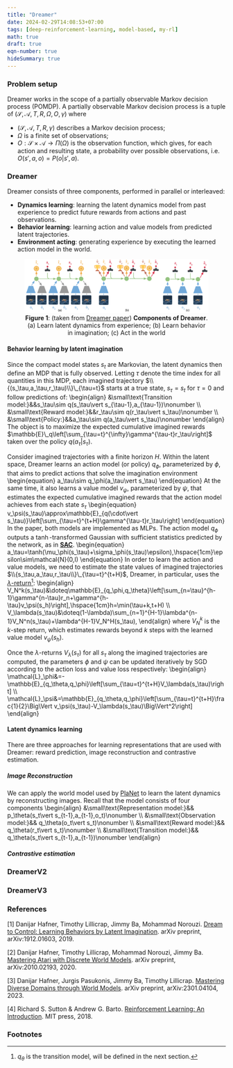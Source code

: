 ```yaml
---
title: "Dreamer"
date: 2024-02-29T14:08:53+07:00
tags: [deep-reinforcement-learning, model-based, my-rl]
math: true
draft: true
eqn-number: true
hideSummary: true
---
```


### Problem setup
Dreamer works in the scope of a partially observable Markov decision process (POMDP). A partially observable Markov decision process is a tuple of $(\mathcal{S},\mathcal{A},T,R,\Omega ,O,\gamma)$ where
- $(\mathcal{S},\mathcal{A},T,R,\gamma)$ describes a Markov decision process;
- $\Omega$ is a finite set of observations;
- $O:\mathcal{S}\times\mathcal{A}\to\Pi(\Omega)$ is the observation function, which gives, for each action and resulting state, a probability over possible observations, i.e. $O(s',a,o)=P(o\vert s',a)$.

### Dreamer
Dreamer consists of three components, performed in parallel or interleaved:
<ul class='number-list'>
	<li>
		<b>Dynamics learning</b>: learning the latent dynamics model from past experience to predict future rewards from actions and past observations.
	</li>
	<li>
		<b>Behavior learning</b>: learning action and value models from predicted latent trajectories.
	</li>
	<li>
		<b>Environment acting</b>: generating experience by executing the learned action model in the world.
	</li>
</ul>

<figure>
	<img src="/images/dreamer/dreamer.png" alt="dreamer"/>
	<figcaption style='text-align: center;'><b>Figure 1</b>: (taken from <a href='#dreamer-paper'>Dreamer paper</a>) <b>Components of Dreamer</b>. (a) Learn latent dynamics from experience; (b) Learn behavior in imagination; (c) Act in the world</figcaption>
</figure>

#### Behavior learning by latent imagination
Since the compact model states $s_t$ are Markovian, the latent dynamics then define an MDP that is fully observed. Letting $\tau$ denote the time index for all quantities in this MDP, each imagined trajectory $\\{(s_\tau,a_\tau,r_\tau)\\}\_{\tau=t}$ starts at a true state, $s_\tau=s_t$ for $\tau=0$ and follow predictions of:
\begin{align}
&\small\text{Transition model:}&&s_\tau\sim q(s_\tau\vert s_{\tau-1},a_{\tau-1})\nonumber \\\\ &\small\text{Reward model:}&&r_\tau\sim q(r_\tau\vert s_\tau)\nonumber \\\\ &\small\text{Policy:}&&a_\tau\sim q(a_\tau\vert s_\tau)\nonumber
\end{align}
The object is to maximize the expected cumulative imagined rewards $\mathbb{E}\_q\left[\sum_{\tau=t}^{\infty}\gamma^{\tau-t}r_\tau\right]$ taken over the policy $q(a_\tau\vert s_\tau)$.

Consider imagined trajectories with a finite horizon $H$. Within the latent space, Dreamer learns an action model (or policy) $q_\phi$, parameterized by $\phi$, that aims to predict actions that solve the imagination environment
\begin{equation}
a_\tau\sim q_\phi(a_\tau\vert s_\tau)
\end{equation}
At the same time, it also learns a value model $v_\psi$, parameterized by $\psi$, that estimates the expected cumulative imagined rewards that the action model achieves from each state $s_\tau$
\begin{equation}
v_\psi(s_\tau)\approx\mathbb{E}\_{q(\cdot\vert s_\tau)}\left[\sum_{\tau=t}^{t+H}\gamma^{\tau-t}r_\tau\right]
\end{equation}
In the paper, both models are implemented as MLPs. The action model $q_\phi$ outputs a $\tanh$-transformed Gaussian with sufficient statistics predicted by the network, as in [**SAC**]({{<ref"maxent-sql-sac#action-sample">}}).
\begin{equation}
a_\tau=\tanh(\mu_\phi(s_\tau)+\sigma_\phi(s_\tau)\epsilon),\hspace{1cm}\epsilon\sim\mathcal{N}(0,I)
\end{equation}
In order to learn the action and value models, we need to estimate the state values of imagined trajectories $\\{s_\tau,a_\tau,r_\tau\\}\_{\tau=t}^{t+H}$, Dreamer, in particular, uses the [$\lambda$-return]({{<ref"eligible-traces#lambda-return">}})[^1]:
\begin{align}
V_N^k(s_\tau)&\doteq\mathbb{E}\_{q_\phi,q_\theta}\left[\sum_{n=\tau}^{h-1}\gamma^{n-\tau}r_n+\gamma^{h-\tau}v_\psi(s_h)\right],\hspace{1cm}h=\min(\tau+k,t+H) \\\\ V_\lambda(s_\tau)&\doteq(1-\lambda)\sum_{n=1}^{H-1}\lambda^{n-1}V_N^n(s_\tau)+\lambda^{H-1}V_N^H(s_\tau),
\end{align}
where $V_N^k$ is the $k$-step return, which estimates rewards beyond $k$ steps with the learned value model $v_\psi(s_h)$.

Once the $\lambda$-returns $V_\lambda(s_\tau)$ for all $s_\tau$ along the imagined trajectories are computed, the parameters $\phi$ and $\psi$ can be updated iteratively by SGD according to the action loss and value loss respectively:
\begin{align}
\mathcal{L}\_\phi&=-\mathbb{E}\_{q_\theta,q_\phi}\left[\sum_{\tau=t}^{t+H}V_\lambda(s_\tau)\right] \\\\ \mathcal{L}\_\psi&=\mathbb{E}\_{q_\theta,q_\phi}\left[\sum_{\tau=t}^{t+H}\frac{1}{2}\Big\Vert v_\psi(s_\tau)-V_\lambda(s_\tau)\Big\Vert^2\right]
\end{align}

#### Latent dynamics learning
There are three approaches for learning representations that are used with Dreamer: reward prediction, image reconstruction and contrastive estimation.

##### Image Reconstruction
We can apply the world model used by [PlaNet]({{<ref"planet#latent-dynamics">}}) to learn the latent dynamics by reconstructing images. Recall that the model consists of four components
\begin{align}
&\small\text{Representation model:}&& p_\theta(s_t\vert s_{t-1},a_{t-1},o_t)\nonumber \\\\ &\small\text{Observation model:}&& q_\theta(o_t\vert s_t)\nonumber \\\\ &\small\text{Reward model:}&& q_\theta(r_t\vert s_t)\nonumber \\\\ &\small\text{Transition model:}&& q_\theta(s_t\vert s_{t-1},a_{t-1})\nonumber
\end{align}


##### Contrastive estimation

### DreamerV2

### DreamerV3

### References
[1] <span id='dreamer-paper'>Danijar Hafner, Timothy Lillicrap, Jimmy Ba, Mohammad Norouzi. [Dream to Control: Learning Behaviors by Latent Imagination](https://arxiv.org/abs/1912.01603). arXiv preprint, arXiv:1912.01603, 2019</span>.

[2] Danijar Hafner, Timothy Lillicrap, Mohammad Norouzi, Jimmy Ba. [Mastering Atari with Discrete World Models](https://arxiv.org/abs/2010.02193). arXiv preprint, arXiv:2010.02193, 2020.

[3] Danijar Hafner, Jurgis Pasukonis, Jimmy Ba, Timothy Lillicrap. [Mastering Diverse Domains through World Models](https://arxiv.org/abs/2301.04104). arXiv preprint, arXiv:2301.04104, 2023.

[4] Richard S. Sutton & Andrew G. Barto. [Reinforcement Learning: An Introduction](https://mitpress.mit.edu/books/reinforcement-learning-second-edition). MIT press, 2018.

### Footnotes
[^1]: $q_\theta$ is the transition model, will be defined in the next section.
